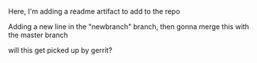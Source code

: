 Here, I'm adding a readme artifact to add to the repo

Adding a new line in the "newbranch" branch, then gonna merge this with the master branch

will this get picked up by gerrit?
